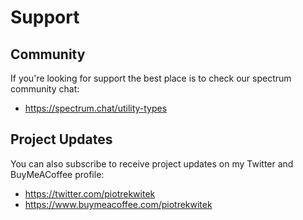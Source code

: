 # Support

## Community

If you're looking for support the best place is to check our spectrum community chat:
- https://spectrum.chat/utility-types

## Project Updates

You can also subscribe to receive project updates on my Twitter and BuyMeACoffee profile:
- https://twitter.com/piotrekwitek
- https://www.buymeacoffee.com/piotrekwitek

